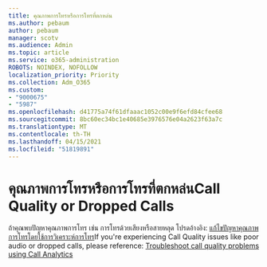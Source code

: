 ```yaml
---
title: คุณภาพการโทรหรือการโทรที่ตกหล่น
ms.author: pebaum
author: pebaum
manager: scotv
ms.audience: Admin
ms.topic: article
ms.service: o365-administration
ROBOTS: NOINDEX, NOFOLLOW
localization_priority: Priority
ms.collection: Adm_O365
ms.custom:
- "9000675"
- "5987"
ms.openlocfilehash: d41775a74f61dfaaac1052c00e9f6efd84cfee68
ms.sourcegitcommit: 8bc60ec34bc1e40685e3976576e04a2623f63a7c
ms.translationtype: MT
ms.contentlocale: th-TH
ms.lasthandoff: 04/15/2021
ms.locfileid: "51819891"
---
```

# <a name="call-quality-or-dropped-calls"></a><span data-ttu-id="de236-102">คุณภาพการโทรหรือการโทรที่ตกหล่น</span><span class="sxs-lookup"><span data-stu-id="de236-102">Call Quality or Dropped Calls</span></span>

<span data-ttu-id="de236-103">ถ้าคุณพบปัญหาคุณภาพการโทร เช่น การโทรด้วยเสียงหรือสายหลุด โปรดอ้างอิง: [แก้ไขปัญหาคุณภาพการโทรโดยใช้การวิเคราะห์การโทร](https://docs.microsoft.com/microsoftteams/use-call-analytics-to-troubleshoot-poor-call-quality#troubleshoot-call-quality-problems-using-call-analytics)</span><span class="sxs-lookup"><span data-stu-id="de236-103">If you're experiencing Call Quality issues like poor audio or dropped calls, please reference: [Troubleshoot call quality problems using Call Analytics](https://docs.microsoft.com/microsoftteams/use-call-analytics-to-troubleshoot-poor-call-quality#troubleshoot-call-quality-problems-using-call-analytics)</span></span>